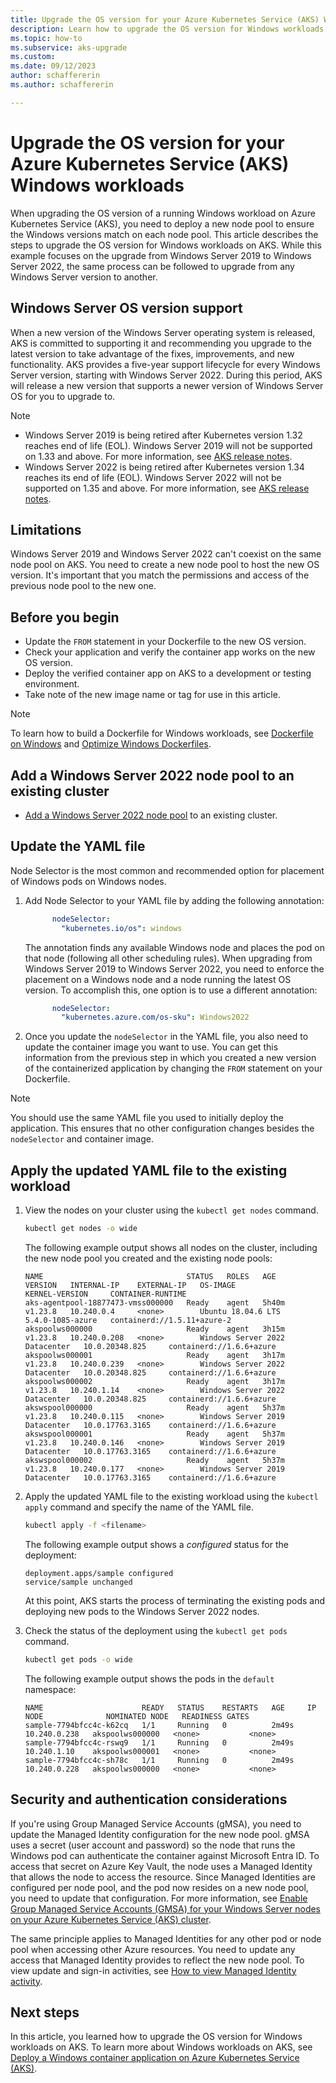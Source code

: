 ```yaml
---
title: Upgrade the OS version for your Azure Kubernetes Service (AKS) Windows workloads
description: Learn how to upgrade the OS version for Windows workloads on Azure Kubernetes Service (AKS).
ms.topic: how-to
ms.subservice: aks-upgrade
ms.custom:
ms.date: 09/12/2023
author: schaffererin
ms.author: schaffererin

---
```


# Upgrade the OS version for your Azure Kubernetes Service (AKS) Windows workloads

When upgrading the OS version of a running Windows workload on Azure Kubernetes Service (AKS), you need to deploy a new node pool to ensure the Windows versions match on each node pool. This article describes the steps to upgrade the OS version for Windows workloads on AKS. While this example focuses on the upgrade from Windows Server 2019 to Windows Server 2022, the same process can be followed to upgrade from any Windows Server version to another.

## Windows Server OS version support

When a new version of the Windows Server operating system is released, AKS is committed to supporting it and recommending you upgrade to the latest version to take advantage of the fixes, improvements, and new functionality. AKS provides a five-year support lifecycle for every Windows Server version, starting with Windows Server 2022. During this period, AKS will release a new version that supports a newer version of Windows Server OS for you to upgrade to.

> [!NOTE]
> - Windows Server 2019 is being retired after Kubernetes version 1.32 reaches end of life (EOL). Windows Server 2019 will not be supported on 1.33 and above. For more information, see [AKS release notes][aks-release-notes].
> - Windows Server 2022 is being retired after Kubernetes version 1.34 reaches its end of life (EOL). Windows Server 2022 will not be supported on 1.35 and above. For more information, see [AKS release notes][aks-release-notes].

## Limitations

Windows Server 2019 and Windows Server 2022 can't coexist on the same node pool on AKS. You need to create a new node pool to host the new OS version. It's important that you match the permissions and access of the previous node pool to the new one.

## Before you begin

- Update the `FROM` statement in your Dockerfile to the new OS version.
- Check your application and verify the container app works on the new OS version.
- Deploy the verified container app on AKS to a development or testing environment.
- Take note of the new image name or tag for use in this article.

> [!NOTE]
> To learn how to build a Dockerfile for Windows workloads, see [Dockerfile on Windows](/virtualization/windowscontainers/manage-docker/manage-windows-dockerfile) and [Optimize Windows Dockerfiles](/virtualization/windowscontainers/manage-docker/optimize-windows-dockerfile).

## Add a Windows Server 2022 node pool to an existing cluster

- [Add a Windows Server 2022 node pool](./learn/quick-windows-container-deploy-cli.md) to an existing cluster.

## Update the YAML file

Node Selector is the most common and recommended option for placement of Windows pods on Windows nodes.

1. Add Node Selector to your YAML file by adding the following annotation:

    ```yaml
          nodeSelector:
            "kubernetes.io/os": windows
    ```

    The annotation finds any available Windows node and places the pod on that node (following all other scheduling rules). When upgrading from Windows Server 2019 to Windows Server 2022, you need to enforce the placement on a Windows node and a node running the latest OS version. To accomplish this, one option is to use a different annotation:

    ```yaml
          nodeSelector:
            "kubernetes.azure.com/os-sku": Windows2022
    ```

2. Once you update the `nodeSelector` in the YAML file, you also need to update the container image you want to use. You can get this information from the previous step in which you created a new version of the containerized application by changing the `FROM` statement on your Dockerfile.

> [!NOTE]
> You should use the same YAML file you used to initially deploy the application. This ensures that no other configuration changes besides the `nodeSelector` and container image.

## Apply the updated YAML file to the existing workload

1. View the nodes on your cluster using the `kubectl get nodes` command.

    ```bash
    kubectl get nodes -o wide
    ```

    The following example output shows all nodes on the cluster, including the new node pool you created and the existing node pools:

    ```output
    NAME                                STATUS   ROLES   AGE     VERSION   INTERNAL-IP    EXTERNAL-IP   OS-IMAGE                         KERNEL-VERSION     CONTAINER-RUNTIME
    aks-agentpool-18877473-vmss000000   Ready    agent   5h40m   v1.23.8   10.240.0.4     <none>        Ubuntu 18.04.6 LTS               5.4.0-1085-azure   containerd://1.5.11+azure-2
    akspoolws000000                     Ready    agent   3h15m   v1.23.8   10.240.0.208   <none>        Windows Server 2022 Datacenter   10.0.20348.825     containerd://1.6.6+azure
    akspoolws000001                     Ready    agent   3h17m   v1.23.8   10.240.0.239   <none>        Windows Server 2022 Datacenter   10.0.20348.825     containerd://1.6.6+azure
    akspoolws000002                     Ready    agent   3h17m   v1.23.8   10.240.1.14    <none>        Windows Server 2022 Datacenter   10.0.20348.825     containerd://1.6.6+azure
    akswspool000000                     Ready    agent   5h37m   v1.23.8   10.240.0.115   <none>        Windows Server 2019 Datacenter   10.0.17763.3165    containerd://1.6.6+azure
    akswspool000001                     Ready    agent   5h37m   v1.23.8   10.240.0.146   <none>        Windows Server 2019 Datacenter   10.0.17763.3165    containerd://1.6.6+azure
    akswspool000002                     Ready    agent   5h37m   v1.23.8   10.240.0.177   <none>        Windows Server 2019 Datacenter   10.0.17763.3165    containerd://1.6.6+azure
    ```

2. Apply the updated YAML file to the existing workload using the `kubectl apply` command and specify the name of the YAML file.

    ```bash
    kubectl apply -f <filename>
    ```

    The following example output shows a *configured* status for the deployment:

    ```output
    deployment.apps/sample configured
    service/sample unchanged
    ```

    At this point, AKS starts the process of terminating the existing pods and deploying new pods to the Windows Server 2022 nodes.

3. Check the status of the deployment using the `kubectl get pods` command.

    ```bash
    kubectl get pods -o wide
    ```

    The following example output shows the pods in the `default` namespace:

    ```output
    NAME                      READY   STATUS    RESTARTS   AGE     IP             NODE              NOMINATED NODE   READINESS GATES
    sample-7794bfcc4c-k62cq   1/1     Running   0          2m49s   10.240.0.238   akspoolws000000   <none>           <none>
    sample-7794bfcc4c-rswq9   1/1     Running   0          2m49s   10.240.1.10    akspoolws000001   <none>           <none>
    sample-7794bfcc4c-sh78c   1/1     Running   0          2m49s   10.240.0.228   akspoolws000000   <none>           <none>
    ```

## Security and authentication considerations

If you're using Group Managed Service Accounts (gMSA), you need to update the Managed Identity configuration for the new node pool. gMSA uses a secret (user account and password) so the node that runs the Windows pod can authenticate the container against Microsoft Entra ID. To access that secret on Azure Key Vault, the node uses a Managed Identity that allows the node to access the resource. Since Managed Identities are configured per node pool, and the pod now resides on a new node pool, you need to update that configuration. For more information, see [Enable Group Managed Service Accounts (GMSA) for your Windows Server nodes on your Azure Kubernetes Service (AKS) cluster](./use-group-managed-service-accounts.md).

The same principle applies to Managed Identities for any other pod or node pool when accessing other Azure resources. You need to update any access that Managed Identity provides to reflect the new node pool. To view update and sign-in activities, see [How to view Managed Identity activity](/azure/active-directory/managed-identities-azure-resources/how-to-view-managed-identity-activity).

## Next steps

In this article, you learned how to upgrade the OS version for Windows workloads on AKS. To learn more about Windows workloads on AKS, see [Deploy a Windows container application on Azure Kubernetes Service (AKS)](./learn/quick-windows-container-deploy-cli.md).

<!-- LINKS - External -->
[aks-release-notes]: https://github.com/Azure/AKS/releases

